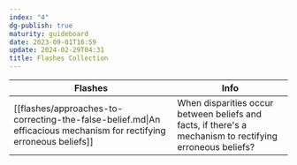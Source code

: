 ```yaml
---
index: "4"
dg-publish: true
maturity: guideboard
date: 2023-09-01T16:59
update: 2024-02-29T04:31
title: Flashes Collection
---
```


| Flashes                                                                                                             | Info                                                                                                      |
| ------------------------------------------------------------------------------------------------------------------- | --------------------------------------------------------------------------------------------------------- |
| [[flashes/approaches-to-correcting-the-false-belief.md\|An efficacious mechanism for rectifying erroneous beliefs]] | When disparities occur between beliefs and facts, if there's a mechanism to rectifying erroneous beliefs? |


